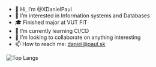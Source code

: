 - 👋 Hi, I’m @XDanielPaul
- 👀 I’m interested in Information systems and Databases
- 🎓 Finished major at VUT FIT
- 🌱 I’m currently learning CI/CD
- 💞️ I’m looking to collaborate on anything interesting
- 📫 How to reach me: daniel@paul.sk

![Top Langs](https://github-readme-stats.vercel.app/api/top-langs/?username=XDanielPaul&layout=compact)

<!---
XDanielPaul/XDanielPaul is a ✨ special ✨ repository because its `README.md` (this file) appears on your GitHub profile.
You can click the Preview link to take a look at your changes.
--->

